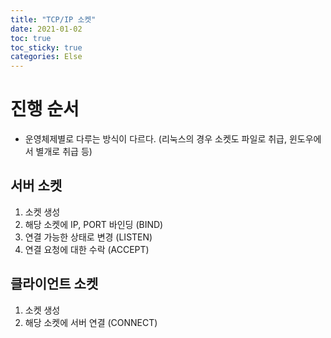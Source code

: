 ```yaml
---
title: "TCP/IP 소켓"
date: 2021-01-02
toc: true
toc_sticky: true
categories: Else
---
```


# 진행 순서
- 운영체제별로 다루는 방식이 다르다. (리눅스의 경우 소켓도 파일로 취급, 윈도우에서 별개로 취급 등)

## 서버 소켓
1. 소켓 생성
2. 해당 소켓에 IP, PORT 바인딩 (BIND)
3. 연결 가능한 상태로 변경 (LISTEN)
4. 연결 요청에 대한 수락 (ACCEPT)

## 클라이언트 소켓
1. 소켓 생성
2. 해당 소켓에 서버 연결 (CONNECT)